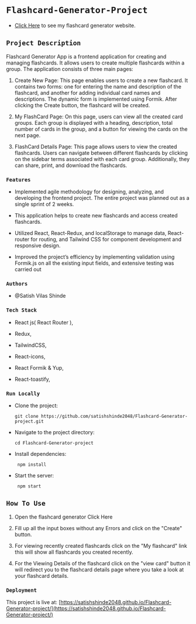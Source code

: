 # `Flashcard-Generator-Project  `

  + [Click Here](https://satishshinde2048.github.io/Flashcard-Generator-project/) to see my flashcard generator 
  website.

## `Project Description`

Flashcard Generator App is a frontend application for creating and managing flashcards. It allows users to 
  create multiple flashcards within a group. The application consists of three main pages:

  1. Create New Page:
     This page enables users to create a new flashcard. It contains two forms: one for entering the name and 
     description of the flashcard, and another for adding 
     individual card names and descriptions. The dynamic form is implemented using Formik. After clicking the 
     Create button, the flashcard will be created.

  1. My FlashCard Page:
   On this page, users can view all the created card groups. Each group is displayed with a heading, description, 
   total number of cards in the group, and a button 
   for viewing the cards on the next page.

  1. FlashCard Details Page:
   This page allows users to view the created flashcards. Users can navigate between different flashcards by 
   clicking on the sidebar terms associated with each 
   card group. Additionally, they can share, print, and download the flashcards.


### `Features`

 + Implemented agile methodology for designing, analyzing, and developing the frontend project. The entire 
    project  was planned out as a single sprint of 2 weeks.


  + This application helps to create new flashcards and access created flashcards.

 
  + Utilized React, React-Redux, and localStorage to manage data, React-router for routing, and Tailwind CSS for 
   component development and responsive design.

 
  + Improved the project’s efficiency by implementing validation using Formik.js on all the existing input fields, 
   and extensive testing was carried out
   

### `Authors`

 + @Satish Vilas Shinde

### `Tech Stack`

+ React js( React Router ),
     
+ Redux,       
     
+ TailwindCSS,  
     
+ React-icons,  
     
+ React Formik & Yup,   
     
+ React-toastify,
     

### `Run Locally`

+ Clone the project:

      git clone https://github.com/satishshinde2048/Flashcard-Generator-project.git  


+ Navigate to the project directory:

      cd Flashcard-Generator-project
                                                                                                       
+ Install dependencies:                                                                                                    

       npm install 
                                                                                                                                                                                                                
+ Start the server:                                                                                                        

       npm start       
      

## `How To Use`

1. Open the flashcard generator Click Here

1. Fill up all the input boxes without any Errors and click on the "Create" button.

1. For viewing recently created flashcards click on the "My flashcard" link this will show all flashcards you created recently.

1. For the Viewing Details of the flashcard click on the "view card" button it will redirect you to the flashcard details page where you take a look at your flashcard details.


### `Deployment`

This project is live at: [https://satishshinde2048.github.io/Flashcard-Generator-project/](https://satishshinde2048.github.io/Flashcard-Generator-project/)

